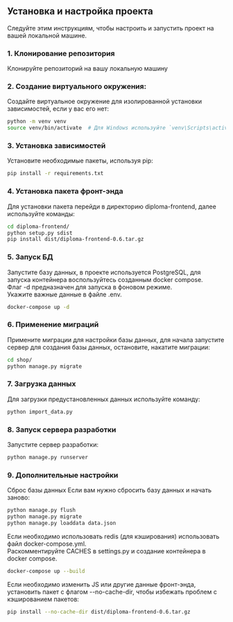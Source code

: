 ## Установка и настройка проекта

Следуйте этим инструкциям, чтобы настроить и запустить проект на вашей локальной машине.

### 1. Клонирование репозитория

Клонируйте репозиторий на вашу локальную машину

### 2. Создание виртуального окружения:

Создайте виртуальное окружение для изолированной установки зависимостей, если у вас его нет:

```sh 
python -m venv venv
source venv/bin/activate  # Для Windows используйте `venv\Scripts\activate`
```

### 3. Установка зависимостей

Установите необходимые пакеты, используя pip:

```sh 
pip install -r requirements.txt
```

### 4. Установка пакета фронт-энда

Для установки пакета перейди в директорию diploma-frontend, далее используйте команды:

```sh
cd diploma-frontend/
python setup.py sdist
pip install dist/diploma-frontend-0.6.tar.gz 
```

### 5. Запуск БД

Запустите базу данных, в проекте используется PostgreSQL, для запуска контейнера воспользуйтесь созданным docker compose.  
Флаг -d предназначен для запуска в фоновом режиме.  
Укажите важные данные в файле .env.  
```sh 
docker-compose up -d
```


### 6. Применение миграций

Примените миграции для настройки базы данных, для начала запустите сервер для создания базы
данных, остановите, накатите миграции:

```sh 
cd shop/
python manage.py migrate
```

### 7. Загрузка данных

Для загрузки предустановленных данных используйте команду:

```sh 
python import_data.py
```

### 8. Запуск сервера разработки

Запустите сервер разработки:

```sh 
python manage.py runserver
```

### 9. Дополнительные настройки

Сброс базы данных
Если вам нужно сбросить базу данных и начать заново:

```sh 
python manage.py flush
python manage.py migrate
python manage.py loaddata data.json
```

Если необходимо использовать redis (для кэширования) использовать файл docker-compose.yml.  
Раскомментируйте CACHES в settings.py и создание контейнера в docker compose.

```sh 
docker-compose up --build
```

Если необходимо изменить JS или другие данные фронт-энда, установить пакет с флагом --no-cache-dir, 
чтобы избежать проблем с кэшированием пакетов:
```sh
pip install --no-cache-dir dist/diploma-frontend-0.6.tar.gz
```